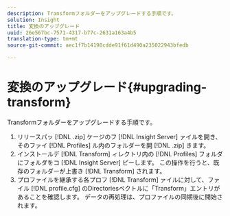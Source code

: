 ```yaml
---
description: Transformフォルダーをアップグレードする手順です。
solution: Insight
title: 変換のアップグレード
uuid: 26e567bc-7571-4317-b77c-2631a163a4b5
translation-type: tm+mt
source-git-commit: aec1f7b14198cdde91f61d490a235022943bfedb

---
```



# 変換のアップグレード{#upgrading-transform}

Transformフォルダーをアップグレードする手順です。

1. リリースパッ [!DNL .zip] ケージのフ [!DNL Insight Server] ァイルを開き、そのファイ [!DNL Profiles] ル内のフォルダーを開 [!DNL .zip] きます。
1. インストールデ [!DNL Transform] ィレクトリ内の [!DNL Profiles] フォルダにフォルダをコ [!DNL Insight Server] ピーします。 この操作を行うと、既存のフォルダーが上書き [!DNL Transform] されます。
1. プロファイルを継承する各プロフ [!DNL Transform] ァイルに対して、ファイル [!DNL profile.cfg] のDirectoriesベクトルに「Transform」エントリがあることを確認します。
データの再処理は、プロファイルの同期後に開始されます。
